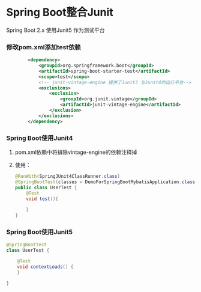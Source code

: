 # Spring Boot整合Junit

Spring Boot 2.x 使用Junit5 作为测试平台

### 修改pom.xml添加test依赖

```xml
        <dependency>
            <groupId>org.springframework.boot</groupId>
            <artifactId>spring-boot-starter-test</artifactId>
            <scope>test</scope>
            <!-- junit-vintage-engine 提供了Junit3 与Junit4的运行平台-->
            <exclusions>
                <exclusion>
                    <groupId>org.junit.vintage</groupId>
                    <artifactId>junit-vintage-engine</artifactId>
                </exclusion>
            </exclusions>
        </dependency>
```

### Spring Boot使用Junit4

1. pom.xml依赖中将排除vintage-engine的依赖注释掉

2. 使用：

   ```java
   @RunWith(SpringJUnit4ClassRunner.class)
   @SpringBootTest(classes = DemoForSpringBootMybatisApplication.class)
   public class UserTest {
       @Test
       void test(){
           
       }
   }
   ```

### Spring Boot使用Junit5

```java
@SpringBootTest
class UserTest {

    @Test
    void contextLoads() {
    }

}
```

